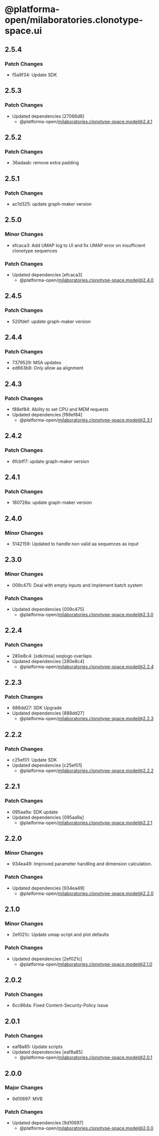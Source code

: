 # @platforma-open/milaboratories.clonotype-space.ui

## 2.5.4

### Patch Changes

- f5a9f34: Update SDK

## 2.5.3

### Patch Changes

- Updated dependencies [27066d8]
  - @platforma-open/milaboratories.clonotype-space.model@2.4.1

## 2.5.2

### Patch Changes

- 36adaab: remove extra padding

## 2.5.1

### Patch Changes

- ac1d325: update graph-maker version

## 2.5.0

### Minor Changes

- efcaca3: Add UMAP log to UI and fix UMAP error on insufficient clonotype sequences

### Patch Changes

- Updated dependencies [efcaca3]
  - @platforma-open/milaboratories.clonotype-space.model@2.4.0

## 2.4.5

### Patch Changes

- 520fdef: update graph-maker version

## 2.4.4

### Patch Changes

- 7379529: MSA updates
- ed663b8: Only allow aa alignment

## 2.4.3

### Patch Changes

- f88ef84: Ability to set CPU and MEM requests
- Updated dependencies [f88ef84]
  - @platforma-open/milaboratories.clonotype-space.model@2.3.1

## 2.4.2

### Patch Changes

- 6fcbff7: update graph-maker version

## 2.4.1

### Patch Changes

- 180728a: update graph-maker version

## 2.4.0

### Minor Changes

- 5142159: Updated to handle non valid aa sequences as input

## 2.3.0

### Minor Changes

- 009c475: Deal with empty inputs and implement batch system

### Patch Changes

- Updated dependencies [009c475]
  - @platforma-open/milaboratories.clonotype-space.model@2.3.0

## 2.2.4

### Patch Changes

- 280e8c4: [sdk/msa] seqlogo overlaps
- Updated dependencies [280e8c4]
  - @platforma-open/milaboratories.clonotype-space.model@2.2.4

## 2.2.3

### Patch Changes

- 888dd27: SDK Upgrade
- Updated dependencies [888dd27]
  - @platforma-open/milaboratories.clonotype-space.model@2.2.3

## 2.2.2

### Patch Changes

- c25ef01: Update SDK
- Updated dependencies [c25ef01]
  - @platforma-open/milaboratories.clonotype-space.model@2.2.2

## 2.2.1

### Patch Changes

- 095aa9a: SDK update
- Updated dependencies [095aa9a]
  - @platforma-open/milaboratories.clonotype-space.model@2.2.1

## 2.2.0

### Minor Changes

- 934ea49: Improved parameter handling and dimension calculation.

### Patch Changes

- Updated dependencies [934ea49]
  - @platforma-open/milaboratories.clonotype-space.model@2.2.0

## 2.1.0

### Minor Changes

- 2ef021c: Update umap script and plot defaults

### Patch Changes

- Updated dependencies [2ef021c]
  - @platforma-open/milaboratories.clonotype-space.model@2.1.0

## 2.0.2

### Patch Changes

- 6cc86da: Fixed Content-Security-Policy issue

## 2.0.1

### Patch Changes

- eaf8a85: Update scripts
- Updated dependencies [eaf8a85]
  - @platforma-open/milaboratories.clonotype-space.model@2.0.1

## 2.0.0

### Major Changes

- 9d10697: MVB

### Patch Changes

- Updated dependencies [9d10697]
  - @platforma-open/milaboratories.clonotype-space.model@2.0.0
